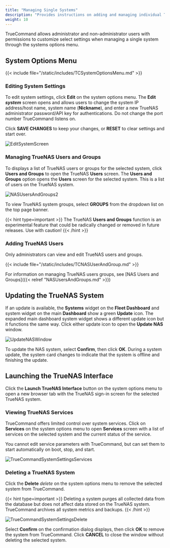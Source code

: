 ```yaml
---
title: "Managing Single Systems"
description: "Provides instructions on adding and managing individual TrueNAS systems in TrueCommand."
weight: 10
---
```


TrueCommand allows administrator and non-administrator users with permissions to customize select settings when managing a single system through the systems options menu. 

## System Options Menu
{{< include file="/static/includes/TCSystemOptionsMenu.md" >}}

### Editing System Settings
To edit system settings, click **Edit** on the system options menu. 
The **Edit *system*** screen opens and allows users to change the system IP address/host name, system name (**Nickname**), and enter a new TrueNAS administrator password/API key for authentications. 
Do not change the port number TrueCommand listens on.

Click **SAVE CHANGES** to keep your changes, or **RESET** to clear settings and start over. 

![EditSystemScreen](/images/TrueCommand/Dashboard/EditSystemScreen.png "Edit System Settings")

### Managing TrueNAS Users and Groups
To displays a list of TrueNAS users or groups for the selected system, click **Users and Groups** <mat-icon _ngcontent-igf-c221="" role="img" fontset="mdi" class="mat-icon notranslate mdi mdi-account-group mat-icon-no-color" aria-hidden="true" data-mat-icon-type="font" data-mat-icon-name="mdi-account-group" data-mat-icon-namespace="mdi"></mat-icon> to open the TrueNAS **Users** screen. 
The **Users and Groups** option opens the **Users** screen for the selected system. This is a list of users on the TrueNAS system.

![NASUsersAndGroups2](/images/TrueCommand/Dashboard/NASUsersAndGroups2.png "TrueNAS System Users Screen")

To view TrueNAS system groups, select **GROUPS** from the dropdown list on the top page banner.

{{< hint type=important >}}
The TrueNAS **Users and Groups** function is an experimental feature that could be radically changed or removed in future releases. Use with caution!
{{< /hint >}}

### Adding TrueNAS Users
Only administrators can view and edit TrueNAS users and groups.

{{< include file="/static/includes/TCNASUserAndGroup.md" >}}

For information on managing TrueNAS users groups, see [NAS Users and Groups]({{< relref "NASUsersAndGroups.md" >}})

## Updating the TrueNAS System
If an update is available, the **Systems** widget on the **Fleet Dashboard** and system widget on the main **Dashboard** show a green **Update** icon. 
The expanded main dashboard system widget shows a different update icon but it functions the same way.
Click either update icon to open the **Update NAS** window.

![UpdateNASWindow](/images/TrueCommand/Dashboard/UpdateNASWindow.png "Update NAS System")

To update the NAS system, select **Confirm**, then click **OK**. 
During a system update, the system card changes to indicate that the system is offline and finishing the update.

## Launching the TrueNAS Interface 
Click the **Launch TrueNAS Interface** button <mat-icon _ngcontent-igf-c221="" role="img" fontset="mdi" class="mat-icon notranslate mdi mdi-monitor-screenshot mat-icon-no-color" aria-hidden="true" data-mat-icon-type="font" data-mat-icon-name="mdi-monitor-screenshot" data-mat-icon-namespace="mdi"></mat-icon> on the system options menu to open a new browser tab with the TrueNAS sign-in screen for the selected TrueNAS system.

### Viewing TrueNAS Services
TrueCommand offers limited control over system services. Click on **Services** <mat-icon _ngcontent-igf-c221="" role="img" fontset="mdi" class="mat-icon notranslate mdi mdi-toolbox-outline mat-icon-no-color" aria-hidden="true" data-mat-icon-type="font" data-mat-icon-name="mdi-toolbox-outline" data-mat-icon-namespace="mdi"></mat-icon> on the system options menu to open **Services** screen with a list of services on the selected system and the current status of the service.

You cannot edit service parameters with TrueCommand, but can set them to start automatically on boot, stop, and start.

![TrueCommandSystemSettingsServices](/images/TrueCommand/Dashboard/SystemSettingsServices.png "System Settings Services")

### Deleting a TrueNAS System
Click the **Delete** <i class="material-icons" aria-hidden="true" title="Delete">delete</i> on the system options menu to remove the selected system from TrueCommand. 

{{< hint type=important >}}
Deleting a system purges all collected data from the database but does not affect data stored on the TrueNAS system. TrueCommand archives all system metrics and backups.
{{< /hint >}}

![TrueCommandSystemSettingsDelete](/images/TrueCommand/Dashboard/SystemSettingsDelete.png "System Settings Delete")

Select **Confirm** on the confirmation dialog displays, then click **OK** to remove the system from TrueCommand. 
Click **CANCEL** to close the window without deleting the selected system.
